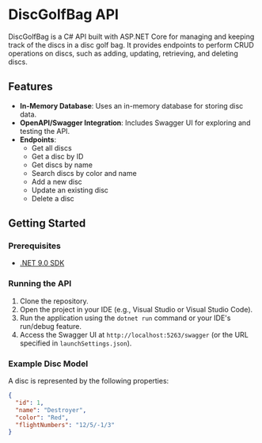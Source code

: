 # DiscGolfBag API

DiscGolfBag is a C# API built with ASP.NET Core for managing and keeping track of the discs in a disc golf bag. It provides endpoints to perform CRUD operations on discs, such as adding, updating, retrieving, and deleting discs.

## Features

- **In-Memory Database**: Uses an in-memory database for storing disc data.
- **OpenAPI/Swagger Integration**: Includes Swagger UI for exploring and testing the API.
- **Endpoints**:
  - Get all discs
  - Get a disc by ID
  - Get discs by name
  - Search discs by color and name
  - Add a new disc
  - Update an existing disc
  - Delete a disc

## Getting Started

### Prerequisites

- [.NET 9.0 SDK](https://dotnet.microsoft.com/download/dotnet/9.0)

### Running the API

1. Clone the repository.
2. Open the project in your IDE (e.g., Visual Studio or Visual Studio Code).
3. Run the application using the `dotnet run` command or your IDE's run/debug feature.
4. Access the Swagger UI at `http://localhost:5263/swagger` (or the URL specified in `launchSettings.json`).

### Example Disc Model

A disc is represented by the following properties:

```json
{
  "id": 1,
  "name": "Destroyer",
  "color": "Red",
  "flightNumbers": "12/5/-1/3"
}